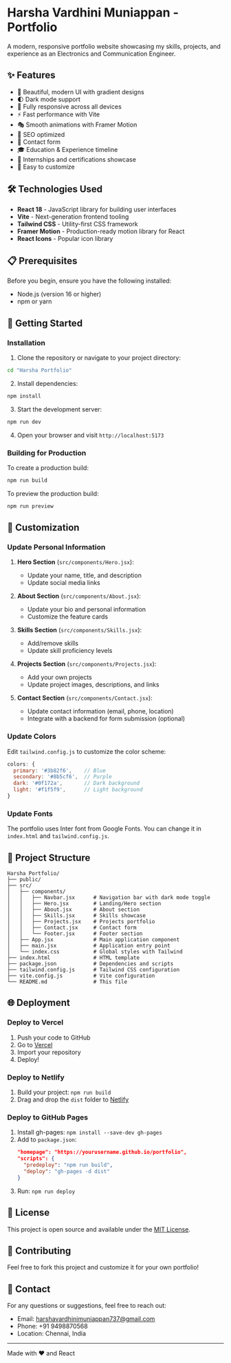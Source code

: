 # Harsha Vardhini Muniappan - Portfolio

A modern, responsive portfolio website showcasing my skills, projects, and experience as an Electronics and Communication Engineer.

## ✨ Features

- 🎨 Beautiful, modern UI with gradient designs
- 🌓 Dark mode support
- 📱 Fully responsive across all devices
- ⚡ Fast performance with Vite
- 🎭 Smooth animations with Framer Motion
- 🎯 SEO optimized
- 📧 Contact form
- 🎓 Education & Experience timeline
- 💼 Internships and certifications showcase
- 🚀 Easy to customize

## 🛠️ Technologies Used

- **React 18** - JavaScript library for building user interfaces
- **Vite** - Next-generation frontend tooling
- **Tailwind CSS** - Utility-first CSS framework
- **Framer Motion** - Production-ready motion library for React
- **React Icons** - Popular icon library

## 📋 Prerequisites

Before you begin, ensure you have the following installed:
- Node.js (version 16 or higher)
- npm or yarn

## 🚀 Getting Started

### Installation

1. Clone the repository or navigate to your project directory:
```bash
cd "Harsha Portfolio"
```

2. Install dependencies:
```bash
npm install
```

3. Start the development server:
```bash
npm run dev
```

4. Open your browser and visit `http://localhost:5173`

### Building for Production

To create a production build:
```bash
npm run build
```

To preview the production build:
```bash
npm run preview
```

## 🎨 Customization

### Update Personal Information

1. **Hero Section** (`src/components/Hero.jsx`):
   - Update your name, title, and description
   - Update social media links

2. **About Section** (`src/components/About.jsx`):
   - Update your bio and personal information
   - Customize the feature cards

3. **Skills Section** (`src/components/Skills.jsx`):
   - Add/remove skills
   - Update skill proficiency levels

4. **Projects Section** (`src/components/Projects.jsx`):
   - Add your own projects
   - Update project images, descriptions, and links

5. **Contact Section** (`src/components/Contact.jsx`):
   - Update contact information (email, phone, location)
   - Integrate with a backend for form submission (optional)

### Update Colors

Edit `tailwind.config.js` to customize the color scheme:
```javascript
colors: {
  primary: '#3b82f6',    // Blue
  secondary: '#8b5cf6',  // Purple
  dark: '#0f172a',       // Dark background
  light: '#f1f5f9',      // Light background
}
```

### Update Fonts

The portfolio uses Inter font from Google Fonts. You can change it in `index.html` and `tailwind.config.js`.

## 📁 Project Structure

```
Harsha Portfolio/
├── public/
├── src/
│   ├── components/
│   │   ├── Navbar.jsx      # Navigation bar with dark mode toggle
│   │   ├── Hero.jsx        # Landing/Hero section
│   │   ├── About.jsx       # About section
│   │   ├── Skills.jsx      # Skills showcase
│   │   ├── Projects.jsx    # Projects portfolio
│   │   ├── Contact.jsx     # Contact form
│   │   └── Footer.jsx      # Footer section
│   ├── App.jsx             # Main application component
│   ├── main.jsx            # Application entry point
│   └── index.css           # Global styles with Tailwind
├── index.html              # HTML template
├── package.json            # Dependencies and scripts
├── tailwind.config.js      # Tailwind CSS configuration
├── vite.config.js          # Vite configuration
└── README.md               # This file
```

## 🌐 Deployment

### Deploy to Vercel

1. Push your code to GitHub
2. Go to [Vercel](https://vercel.com)
3. Import your repository
4. Deploy!

### Deploy to Netlify

1. Build your project: `npm run build`
2. Drag and drop the `dist` folder to [Netlify](https://netlify.com)

### Deploy to GitHub Pages

1. Install gh-pages: `npm install --save-dev gh-pages`
2. Add to `package.json`:
   ```json
   "homepage": "https://yourusername.github.io/portfolio",
   "scripts": {
     "predeploy": "npm run build",
     "deploy": "gh-pages -d dist"
   }
   ```
3. Run: `npm run deploy`

## 📝 License

This project is open source and available under the [MIT License](LICENSE).

## 🤝 Contributing

Feel free to fork this project and customize it for your own portfolio!

## 📧 Contact

For any questions or suggestions, feel free to reach out:
- Email: harshavardhinimuniappan737@gmail.com
- Phone: +91 9498870568
- Location: Chennai, India

---

Made with ❤️ and React

